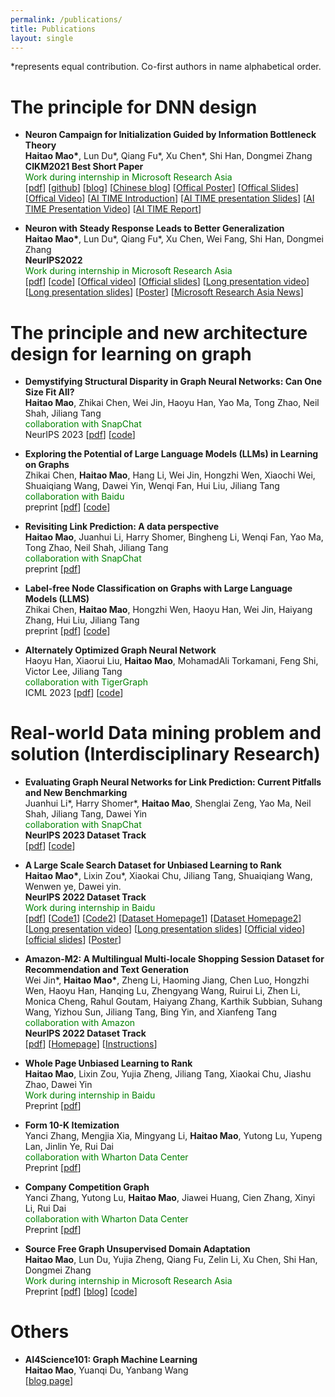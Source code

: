 ```yaml
---
permalink: /publications/
title: Publications
layout: single
---
```


*represents equal contribution. Co-first authors in name alphabetical order.

# The principle for DNN design
<ul>
  <li>
      <p>
        <strong> Neuron Campaign for Initialization Guided by Information Bottleneck Theory </strong><br>
        <strong>Haitao Mao*</strong>, Lun Du*, Qiang Fu*, Xu Chen*,  Shi Han, Dongmei Zhang <br>
        <strong> CIKM2021 Best Short Paper</strong><br>
        <font color="green">Work during internship in Microsoft Research Asia</font> <br>
        [<a href="https://arxiv.org/pdf/2108.06530.pdf">pdf</a>]
        [<a href="https://github.com/HaitaoMao/Neuron-Campaign-for-Initialization-Guided-by-Information-Bottleneck-Theory">github</a>]
        [<a href="https://haitaomao.github.io/categories/neuronCampaign/">blog</a>]
        [<a href="https://zhuanlan.zhihu.com/p/398198523">Chinese blog</a>]
        [<a href="https://github.com/haitaomao/haitaomao.github.io/blob/master/_files/CIKM2021/Init_poster.pdf">Offical Poster</a>]
        [<a href="https://github.com/haitaomao/haitaomao.github.io/blob/master/_files/CIKM2021/CIKM21_Neuron_Campaign_for_Initialization_Guided_by_Information_Bottleneck_Theory.pdf">Offical Slides</a>]
        [<a href="https://github.com/haitaomao/haitaomao.github.io/blob/master/_files/CIKM2021/Init_video.mp4">Offical Video</a>]
        [<a href="https://mp.weixin.qq.com/s/PEt7m_iadPGm9puO0S0nHw">AI TIME Introduction</a>]
        [<a href="https://github.com/haitaomao/haitaomao.github.io/blob/master/_files/CIKM2021/AITime%20CIKM21%20-%20Neuron%20Campaign.pdf">AI TIME presentation Slides</a>]
        [<a href="https://www.bilibili.com/video/BV1fL411V7FP?spm_id_from=333.1007.top_right_bar_window_history.content.click">AI TIME Presentation Video</a>]
        [<a href="https://mp.weixin.qq.com/s/V0pwLwTR-rVpe8h5NL_u3g">AI TIME Report</a>]
      </p>
    </li>
    <li>
      <p>
        <strong>Neuron with Steady Response Leads to Better Generalization</strong><br>
        <strong>Haitao Mao*</strong>, Lun Du*, Qiang Fu*, Xu Chen, Wei Fang, Shi Han, Dongmei Zhang <br>
        <strong> NeurIPS2022</strong><br> 
        <font color="green">Work during internship in Microsoft Research Asia</font> <br>
        [<a href="https://arxiv.org/pdf/2111.15414.pdf">pdf</a>]
        [<a href="https://github.com/HaitaoMao/Neuron-with-Steady-Response-Leads-to-Better-Generalization">code</a>] 
        [<a href="https://neurips.cc/virtual/2022/poster/54444">Offical video</a>]
        [<a href="https://github.com/HaitaoMao/HaitaoMao.github.io/blob/master/_files/NSR-NeurIPS-version.pdf">Official slides</a>]
        [<a href="https://www.bilibili.com/video/BV19d4y1c7Lt/?spm_id_from=333.999.0.0&vd_source=85bb42770c1036d2fc85b057595f1054">Long presentation video</a>]
        [<a href="https://github.com/HaitaoMao/HaitaoMao.github.io/blob/master/_files/NSR-AITIME.pdf">Long presentation slides</a>]
        [<a href="https://neurips.cc/media/PosterPDFs/NeurIPS%202022/54444.png?t=1668603047.5147302">Poster</a>]
        [<a href="https://mp.weixin.qq.com/s/A45YqMcQeULULGFL05qBCA">Microsoft Research Asia News</a>]
      </p>
    </li>
</ul>



# The principle and new architecture design for learning on graph 
<ul>
    <li>
      <p>
          <strong>Demystifying Structural Disparity in Graph Neural Networks: Can One Size Fit All?</strong><br>
          <strong>Haitao Mao</strong>, Zhikai Chen, Wei Jin, Haoyu Han, Yao Ma, Tong Zhao, Neil Shah, Jiliang Tang <br>
          <font color="green">collaboration with SnapChat</font> <br>
          NeurIPS 2023 
          [<a href="https://arxiv.org/abs/2306.01323.pdf">pdf</a>]
          [<a href="https://github.com/HaitaoMao/Demystify-structural-disparity">code</a>] 
      </p>
    </li>
    <li>
        <p>
          <strong> Exploring the Potential of Large Language Models (LLMs) in Learning on Graphs </strong><br>
          Zhikai Chen, <strong>Haitao Mao</strong>, Hang Li, Wei Jin, Hongzhi Wen, Xiaochi Wei, Shuaiqiang Wang, Dawei Yin, Wenqi Fan, Hui Liu, Jiliang Tang <br>
          <font color="green">collaboration with Baidu</font> <br>
          preprint 
          [<a href="https://arxiv.org/pdf/2307.03393.pdf">pdf</a>]
          [<a href="https://github.com/CurryTang/Graph-LLM">code</a>]
        </p>
    </li>
    <li>
        <p>
            <strong>Revisiting Link Prediction: A data perspective</strong><br>
            <strong>Haitao Mao</strong>, Juanhui Li, Harry Shomer, Bingheng Li, Wenqi Fan, Yao Ma, Tong Zhao, Neil Shah, Jiliang Tang <br>
            <font color="green">collaboration with SnapChat</font> <br>
            preprint 
            [<a href="https://arxiv.org/pdf/2310.00793.pdf">pdf</a>]
        </p>
    </li>
    <li>
        <p>
            <strong>Label-free Node Classification on Graphs with Large Language Models (LLMS)</strong><br>
            Zhikai Chen, <strong>Haitao Mao</strong>, Hongzhi Wen, Haoyu Han, Wei Jin, Haiyang Zhang, Hui Liu, Jiliang Tang <br>
            preprint 
            [<a href="https://arxiv.org/pdf/2310.04668.pdf">pdf</a>]
            [<a href="https://github.com/CurryTang/LLMGNN">code</a>]
        </p>
    </li>
    <li>
      <p>
          <strong>Alternately Optimized Graph Neural Network </strong><br>
          Haoyu Han, Xiaorui Liu, <strong>Haitao Mao</strong>,  MohamadAli Torkamani, Feng Shi, Victor Lee, Jiliang Tang  <br>
          <font color="green">collaboration with TigerGraph</font> <br>
          ICML 2023 
          [<a href="https://arxiv.org/pdf/2206.03638.pdf">pdf</a>]
          [<a href="https://github.com/haoyuhan1/ALT-OPT/">code</a>]
      </p>
    </li>
</ul>

# Real-world Data mining problem and solution  (Interdisciplinary Research)
<ul>
    <li>
      <p>
        <strong> Evaluating Graph Neural Networks for Link Prediction: Current Pitfalls and New Benchmarking </strong> <br>
        Juanhui Li*, Harry Shomer*, <strong>Haitao Mao</strong>, Shenglai Zeng, Yao Ma, Neil Shah, Jiliang Tang, Dawei Yin <br>
        <font color="green">collaboration with SnapChat</font> <br>
        <strong>NeurIPS 2023 Dataset Track</strong> <br> 
        [<a href="https://arxiv.org/pdf/2306.10453.pdf">pdf</a>]
        [<a href="https://github.com/Juanhui28/HeaRT">code</a>]
      </p>
    </li>
    <li>
      <p>
        <strong> A Large Scale Search Dataset for Unbiased Learning to Rank </strong> <br>
        <strong>Haitao Mao*</strong>, Lixin Zou*, Xiaokai Chu, Jiliang Tang, Shuaiqiang Wang, Wenwen ye, Dawei yin. <br>
        <strong>NeurIPS 2022 Dataset Track</strong> <br> 
        <font color="green">Work during internship in Baidu</font> <br>
        [<a href="https://openreview.net/pdf?id=EZcHYuU_9E">pdf</a>]
        [<a href="https://github.com/ChuXiaokai/baidu_ultr_dataset">Code1</a>]
        [<a href="https://github.com/ChuXiaokai/WSDMCUP_BaiduPLM_Paddle">Code2</a>]
        [<a href="https://haitaomao.github.io/baidu_ultr_page/">Dataset Homepage1</a>]
        [<a href="https://searchscience.baidu.com/dataset.html">Dataset Homepage2</a>]
        [<a href="https://www.bilibili.com/video/BV1ZP411N75k/?spm_id_from=333.999.0.0">Long presentation video</a>]
        [<a href="https://github.com/HaitaoMao/HaitaoMao.github.io/blob/master/_files/Baidu-ULTR-MLNLP.pdf">Long presentation slides</a>]
        [<a href="https://neurips.cc/virtual/2022/poster/55768">Official video</a>]
        [<a href="https://github.com/HaitaoMao/HaitaoMao.github.io/blob/master/_files/Baidu-ULTR-NeurIPS-version.pdf">official slides</a>]
        [<a href="https://neurips.cc/media/PosterPDFs/NeurIPS%202022/55768.png?t=1669701622.351326">Poster</a>]
      </p>
    </li>
    <li>
      <p>
        <strong>Amazon-M2: A Multilingual Multi-locale Shopping Session Dataset for Recommendation and Text Generation </strong><br>
        Wei Jin*, <strong>Haitao Mao*</strong>, Zheng Li, Haoming Jiang, Chen Luo, Hongzhi Wen, Haoyu Han, Hanqing Lu, Zhengyang Wang, Ruirui Li, Zhen Li, Monica Cheng, Rahul Goutam, Haiyang Zhang, Karthik Subbian, Suhang Wang, Yizhou Sun, Jiliang Tang, Bing Yin, and Xianfeng Tang  <br>
        <font color="green">collaboration with Amazon</font> <br>
        <strong>NeurIPS 2022 Dataset Track</strong> <br> 
        [<a href="https://arxiv.org/pdf/2307.09688.pdf">pdf</a>]
        [<a href="https://kddcup23.github.io/">Homepage</a>]
        [<a href="https://www.aicrowd.com/challenges/amazon-kdd-cup-23-multilingual-recommendation-challenge">Instructions</a>]
      </p>
  </li>
    <li>
      <p>
          <strong>Whole Page Unbiased Learning to Rank </strong><br>
          <strong>Haitao Mao</strong>, Lixin Zou, Yujia Zheng, Jiliang Tang, Xiaokai Chu, Jiashu Zhao, Dawei Yin <br> 
          <font color="green">Work during internship in Baidu</font> <br>
          Preprint 
          [<a href="https://arxiv.org/pdf/2210.10718.pdf">pdf</a>]
      </p>
    </li>
    <li>
      <p>
        <strong> Form 10-K Itemization </strong> <br>
        Yanci Zhang, Mengjia Xia, Mingyang Li, <strong>Haitao Mao</strong>, Yutong Lu, Yupeng Lan, Jinlin Ye, Rui Dai <br>
          <font color="green">collaboration with Wharton Data Center</font> <br>
        Preprint [<a href="https://arxiv.org/pdf/2303.04688.pdf">pdf</a>]
      </p>
    </li>
    <li>
      <p>
        <strong> Company Competition Graph </strong> <br>
        Yanci Zhang, Yutong Lu, <strong>Haitao Mao</strong>, Jiawei Huang, Cien Zhang, Xinyi Li, Rui Dai <br>
          <font color="green">collaboration with Wharton Data Center</font> <br>
        Preprint [<a href="https://arxiv.org/pdf/2304.00323.pdf">pdf</a>]
      </p>
    </li>
    <li>
      <p>
          <strong>Source Free Graph Unsupervised Domain Adaptation </strong><br>
          <strong>Haitao Mao</strong>, Lun Du, Yujia Zheng, Qiang Fu, Zelin Li, Xu Chen, Shi Han, Dongmei Zhang <br>
          <font color="green">Work during internship in Microsoft Research Asia</font> <br>
          Preprint [<a href="https://arxiv.org/pdf/2112.00955.pdf">pdf</a>]
          [<a href="https://haitaomao.github.io/categories/sourcefree/">blog</a>]
          [<a href="https://github.com/HaitaoMao/SOGA">code</a>]
      </p>  
    </li>
</ul>


# Others
<ul>
    <li>
    <p>
        <strong>AI4Science101: Graph Machine Learning</strong><br>
        <strong>Haitao Mao</strong>, Yuanqi Du, Yanbang Wang<br> 
        [<a href="https://ai4science101.github.io/blogs/graph_machine_learning/">blog page</a>]
    </p>
  </li>
</ul>


